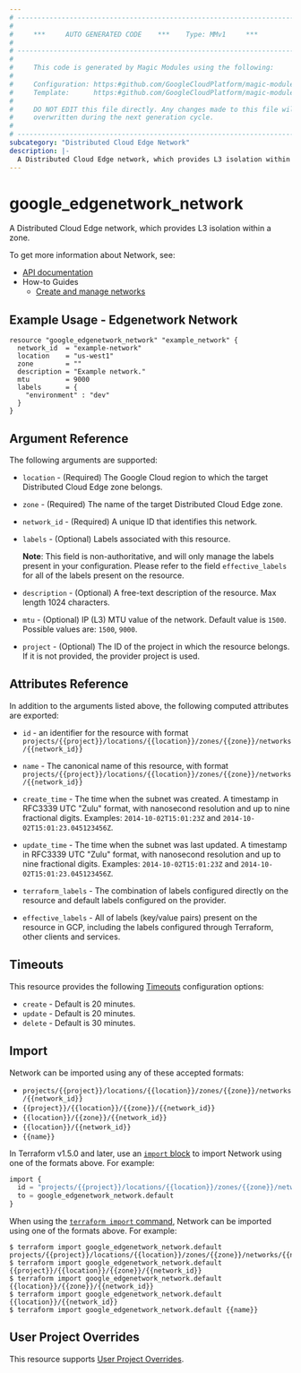 ```yaml
---
# ----------------------------------------------------------------------------
#
#     ***     AUTO GENERATED CODE    ***    Type: MMv1     ***
#
# ----------------------------------------------------------------------------
#
#     This code is generated by Magic Modules using the following:
#
#     Configuration: https:#github.com/GoogleCloudPlatform/magic-modules/tree/main/mmv1/products/edgenetwork/Network.yaml
#     Template:      https:#github.com/GoogleCloudPlatform/magic-modules/tree/main/mmv1/templates/terraform/resource.html.markdown.tmpl
#
#     DO NOT EDIT this file directly. Any changes made to this file will be
#     overwritten during the next generation cycle.
#
# ----------------------------------------------------------------------------
subcategory: "Distributed Cloud Edge Network"
description: |-
  A Distributed Cloud Edge network, which provides L3 isolation within a zone.
---
```


# google_edgenetwork_network

A Distributed Cloud Edge network, which provides L3 isolation within a zone.


To get more information about Network, see:

* [API documentation](https://cloud.google.com/distributed-cloud/edge/latest/docs/reference/network/rest/v1/projects.locations.zones.networks)
* How-to Guides
    * [Create and manage networks](https://cloud.google.com/distributed-cloud/edge/latest/docs/networks#api)

## Example Usage - Edgenetwork Network


```hcl
resource "google_edgenetwork_network" "example_network" {
  network_id  = "example-network"
  location    = "us-west1"
  zone        = ""
  description = "Example network."
  mtu         = 9000
  labels      = {
    "environment" : "dev"
  }
}

```

## Argument Reference

The following arguments are supported:


* `location` -
  (Required)
  The Google Cloud region to which the target Distributed Cloud Edge zone belongs.

* `zone` -
  (Required)
  The name of the target Distributed Cloud Edge zone.

* `network_id` -
  (Required)
  A unique ID that identifies this network.


* `labels` -
  (Optional)
  Labels associated with this resource.

  **Note**: This field is non-authoritative, and will only manage the labels present in your configuration.
  Please refer to the field `effective_labels` for all of the labels present on the resource.

* `description` -
  (Optional)
  A free-text description of the resource. Max length 1024 characters.

* `mtu` -
  (Optional)
  IP (L3) MTU value of the network. Default value is `1500`. Possible values are: `1500`, `9000`.

* `project` - (Optional) The ID of the project in which the resource belongs.
    If it is not provided, the provider project is used.



## Attributes Reference

In addition to the arguments listed above, the following computed attributes are exported:

* `id` - an identifier for the resource with format `projects/{{project}}/locations/{{location}}/zones/{{zone}}/networks/{{network_id}}`

* `name` -
  The canonical name of this resource, with format
  `projects/{{project}}/locations/{{location}}/zones/{{zone}}/networks/{{network_id}}`

* `create_time` -
  The time when the subnet was created.
  A timestamp in RFC3339 UTC "Zulu" format, with nanosecond resolution and up to nine
  fractional digits. Examples: `2014-10-02T15:01:23Z` and `2014-10-02T15:01:23.045123456Z`.

* `update_time` -
  The time when the subnet was last updated.
  A timestamp in RFC3339 UTC "Zulu" format, with nanosecond resolution and up to nine
  fractional digits. Examples: `2014-10-02T15:01:23Z` and `2014-10-02T15:01:23.045123456Z`.

* `terraform_labels` -
  The combination of labels configured directly on the resource
   and default labels configured on the provider.

* `effective_labels` -
  All of labels (key/value pairs) present on the resource in GCP, including the labels configured through Terraform, other clients and services.


## Timeouts

This resource provides the following
[Timeouts](https://developer.hashicorp.com/terraform/plugin/sdkv2/resources/retries-and-customizable-timeouts) configuration options:

- `create` - Default is 20 minutes.
- `update` - Default is 20 minutes.
- `delete` - Default is 30 minutes.

## Import


Network can be imported using any of these accepted formats:

* `projects/{{project}}/locations/{{location}}/zones/{{zone}}/networks/{{network_id}}`
* `{{project}}/{{location}}/{{zone}}/{{network_id}}`
* `{{location}}/{{zone}}/{{network_id}}`
* `{{location}}/{{network_id}}`
* `{{name}}`


In Terraform v1.5.0 and later, use an [`import` block](https://developer.hashicorp.com/terraform/language/import) to import Network using one of the formats above. For example:

```tf
import {
  id = "projects/{{project}}/locations/{{location}}/zones/{{zone}}/networks/{{network_id}}"
  to = google_edgenetwork_network.default
}
```

When using the [`terraform import` command](https://developer.hashicorp.com/terraform/cli/commands/import), Network can be imported using one of the formats above. For example:

```
$ terraform import google_edgenetwork_network.default projects/{{project}}/locations/{{location}}/zones/{{zone}}/networks/{{network_id}}
$ terraform import google_edgenetwork_network.default {{project}}/{{location}}/{{zone}}/{{network_id}}
$ terraform import google_edgenetwork_network.default {{location}}/{{zone}}/{{network_id}}
$ terraform import google_edgenetwork_network.default {{location}}/{{network_id}}
$ terraform import google_edgenetwork_network.default {{name}}
```

## User Project Overrides

This resource supports [User Project Overrides](https://registry.terraform.io/providers/hashicorp/google/latest/docs/guides/provider_reference#user_project_override).
